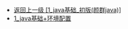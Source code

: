 - [返回上一级 [1_java基础_初版(颜群java)]](page/后端/JavaNote/1_java基础_初版(颜群java)/)
- [1_java基础+环境配置](page/后端/JavaNote/1_java基础_初版(颜群java)/1_java基础+环境配置/)
